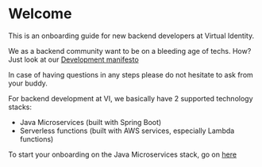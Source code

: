 # Welcome
This is an onboarding guide for new backend developers at Virtual Identity.

We as a backend community want to be on a bleeding age of techs. How? Just look at our [Development manifesto](http://manifest-dev.virtual-identity.com/)

In case of having questions in any steps please do not hesitate to ask from your buddy.

For backend development at VI, we basically have 2 supported technology stacks:
- Java Microservices (built with Spring Boot)
- Serverless functions (built with AWS services, especially  Lambda functions)

To start your onboarding on the Java Microservices stack, go on [here](java_microservice.md) 